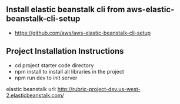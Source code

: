 ## Install elastic beanstalk cli from aws-elastic-beanstalk-cli-setup
* https://github.com/aws/aws-elastic-beanstalk-cli-setup

## Project Installation Instructions
* cd project starter code directory
* npm install to install all libraries in the project
* npm run dev to init server

elastic beanstalk url: http://rubric-project-dev.us-west-2.elasticbeanstalk.com/



